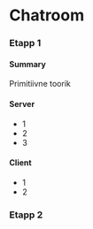 # Chatroom

### Etapp 1
####
#### Summary
Primitiivne toorik
#### Server
- 1
- 2
- 3
#### Client
- 1
- 2
### Etapp 2
